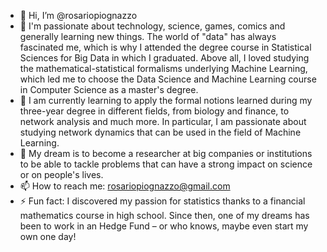 - 👋 Hi, I’m @rosariopiognazzo
- 👀 I'm passionate about technology, science, games, comics and generally learning new things. The world of "data" has always fascinated me, which is why I attended the degree course in Statistical Sciences for Big Data in which I graduated. Above all, I loved studying the mathematical-statistical formalisms underlying Machine Learning, which led me to choose the Data Science and Machine Learning course in Computer Science as a master's degree. 
- 🌱 I am currently learning to apply the formal notions learned during my three-year degree in different fields, from biology and finance, to network analysis and much more. In particular, I am passionate about studying network dynamics that can be used in the field of Machine Learning.
- 💞️ My dream is to become a researcher at big companies or institutions to be able to tackle problems that can have a strong impact on science or on people's lives.
- 📫 How to reach me: rosariopiognazzo@gmail.com
- ⚡ Fun fact: I discovered my passion for statistics thanks to a financial mathematics course in high school. Since then, one of my dreams has been to work in an Hedge Fund – or who knows, maybe even start my own one day!

<!---
rosariopiognazzo/rosariopiognazzo is a ✨ special ✨ repository because its `README.md` (this file) appears on your GitHub profile.
You can click the Preview link to take a look at your changes.
--->
